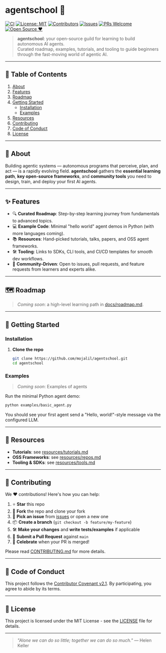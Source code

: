 # agentschool 🚀

[![CI](https://img.shields.io/github/actions/workflow/status/mojalil/agentschool/ci.yml?branch=main)](https://github.com/mojalil/agentschool/actions)
[![License: MIT](https://img.shields.io/badge/License-MIT-yellow.svg)](https://opensource.org/licenses/MIT)
[![Contributors](https://img.shields.io/github/contributors/mojalil/agentschool)](https://github.com/mojalil/agentschool/graphs/contributors)
[![Issues](https://img.shields.io/github/issues/mojalil/agentschool)](https://github.com/mojalil/agentschool/issues)
[![PRs Welcome](https://img.shields.io/badge/PRs-welcome-brightgreen.svg)](#contributing)
[![Open Source ❤️](https://img.shields.io/badge/open%20source-friendly-blue.svg)](#)

> **agentschool**: your open-source guild for learning to build autonomous AI agents.  
> Curated roadmap, examples, tutorials, and tooling to guide beginners through the fast-moving world of agentic AI.

---

## 📖 Table of Contents

1. [About](#about)  
2. [Features](#features)  
3. [Roadmap](#roadmap)  
4. [Getting Started](#getting-started)  
   - [Installation](#installation)  
   - [Examples](#examples)  
5. [Resources](#resources)  
6. [Contributing](#contributing)  
7. [Code of Conduct](#code-of-conduct)  
8. [License](#license)  

---

## 🤔 About

Building agentic systems — autonomous programs that perceive, plan, and act — is a rapidly evolving field. **agentschool** gathers the **essential learning path**, **key open-source frameworks**, and **community tools** you need to design, train, and deploy your first AI agents.

---

## ✨ Features

- 🔍 **Curated Roadmap**: Step-by-step learning journey from fundamentals to advanced topics.  
- 💻 **Example Code**: Minimal "hello world" agent demos in Python (with more languages coming).  
- 📚 **Resources**: Hand-picked tutorials, talks, papers, and OSS agent frameworks.  
- 🛠️ **Tooling**: Links to SDKs, CLI tools, and CI/CD templates for smooth dev workflows.  
- 🤝 **Community-Driven**: Open to issues, pull requests, and feature requests from learners and experts alike.

---

## 🗺️ Roadmap

> _Coming soon_: a high-level learning path in [docs/roadmap.md](docs/roadmap.md).

---

## 🚀 Getting Started

### Installation

1. **Clone the repo**  
   ```bash
   git clone https://github.com/mojalil/agentschool.git
   cd agentschool
   ```

### Examples

> _Coming soon_: Examples of agents

Run the minimal Python agent demo:

```bash
python examples/basic_agent.py
```

You should see your first agent send a "Hello, world!"-style message via the configured LLM.

---

## 📖 Resources

* **Tutorials**: see [resources/tutorials.md](resources/tutorials.md)
* **OSS Frameworks**: see [resources/repos.md](resources/repos.md)
* **Tooling & SDKs**: see [resources/tools.md](resources/tools.md)

---

## 🤝 Contributing

We ❤️ contributions! Here's how you can help:

1. ⭐️ **Star** this repo
2. 🍴 **Fork** the repo and clone your fork
3. 📝 **Pick an issue** from [issues](https://github.com/mojalil/agentschool/issues) or open a new one
4. 📦 **Create a branch** (`git checkout -b feature/my-feature`)
5. 🛠️ **Make your changes** and **write tests/examples** if applicable
6. 🔄 **Submit a Pull Request** against `main`
7. 🎉 **Celebrate** when your PR is merged!

Please read [CONTRIBUTING.md](CONTRIBUTING.md) for more details.

---

## 📜 Code of Conduct

This project follows the [Contributor Covenant v2.1](CODE_OF_CONDUCT.md). By participating, you agree to abide by its terms.

---

## 📄 License

This project is licensed under the MIT License - see the [LICENSE](LICENSE) file for details.

---

> *"Alone we can do so little; together we can do so much."*
> — Helen Keller


